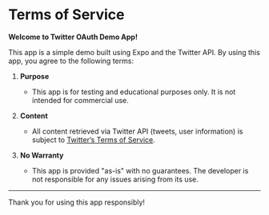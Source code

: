 # Terms of Service

**Welcome to Twitter OAuth Demo App!**

This app is a simple demo built using Expo and the Twitter API. By using this app, you agree to the following terms:

1. **Purpose**

   - This app is for testing and educational purposes only. It is not intended for commercial use.

2. **Content**

   - All content retrieved via Twitter API (tweets, user information) is subject to [Twitter’s Terms of Service](https://twitter.com/en/tos).

3. **No Warranty**
   - This app is provided "as-is" with no guarantees. The developer is not responsible for any issues arising from its use.

---

Thank you for using this app responsibly!

